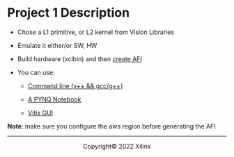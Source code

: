 # Project 1 Description

- Chose a L1 primitive, or L2 kernel from Vision Libraries

- Emulate it either/or SW, HW

- Build hardware (xclbin) and then [create AFI](create_afi.md)

- You can use:
  
  - [Command line (v++ && gcc/g++)](https://xilinx.github.io/xup_compute_acceleration/Vision_lab.html)
  
  - [A PYNQ Notebook](https://github.com/Xilinx/xup_compute_acceleration/tree/master/sources/vision_lab/src/pynq)

  - [Vitis GUI](vitis_accelerated_libs.md)

**Note**: make sure you configure the aws region before generating the AFI 

---------------------------------------
<p align="center">Copyright&copy; 2022 Xilinx</p>